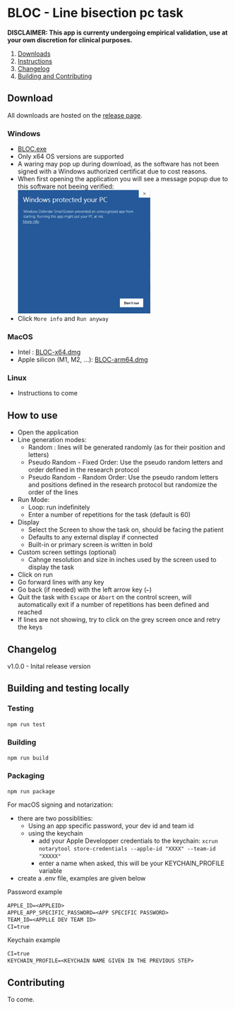 # BLOC - Line bisection pc task

**DISCLAIMER: This app is currenty undergoing empirical validation, use at your own discretion for clinical purposes.**

1. [Downloads](#downloads)
2. [Instructions](#instructions)
3. [Changelog](#changelog)
4. [Building and Contributing](#build)

<a id="downloads"></a>

## Download

All downloads are hosted on the [release page](https://github.com/JackGlobetrotter/bloc/releases/latest).

### Windows

- [BLOC.exe](https://github.com/JackGlobetrotter/bloc/releases/latest/download/BLOC.exe)
- Only x64 OS versions are supported
- A waring may pop up during download, as the software has not been signed with a Windows authorized certificat due to cost reasons.
- When first opening the application you will see a message popup due to this software not beeing verified: \
  <img src="https://github.com/JackGlobetrotter/bloc/blob/main/docs/windowsUnverifiedMessage.png?raw=true" alt="drawing" style="width:300px;"/>
- Click `More info` and `Run anyway`

### MacOS

- Intel : [BLOC-x64.dmg](https://github.com/JackGlobetrotter/bloc/releases/latest/download/BLOC-x64.dmg)
- Apple silicon (M1, M2, ...): [BLOC-arm64.dmg](https://github.com/JackGlobetrotter/bloc/releases/latest/download/BLOC-arm64.dmg)

### Linux

- Instructions to come

<a id="instructions"></a>

## How to use

- Open the application
- Line generation modes:
  - Random : lines will be generated randomly (as for their position and letters)
  - Pseudo Random - Fixed Order: Use the pseudo random letters and order defined in the research protocol
  - Pseudo Random - Random Order: Use the pseudo random letters and positions defined in the research protocol but randomize the order of the lines
- Run Mode:
  - Loop: run indefinitely
  - Enter a number of repetitions for the task (default is 60)
- Display
  - Select the Screen to show the task on, should be facing the patient
  - Defaults to any external display if connected
  - Built-in or primary screen is written in bold
- Custom screen settings (optional)
  - Cahnge resolution and size in inches used by the screen used to display the task
- Click on run
- Go forward lines with any key
- Go back (if needed) with the left arrow key (`←`)
- Quit the task with `Escape` or `Abort` on the control screen, will automatically exit if a number of repetitions has been defined and reached
- If lines are not showing, try to click on the grey screen once and retry the keys

<a id="changelog"></a>

## Changelog

v1.0.0 - Inital release version

<a id="build"></a>

## Building and testing locally

### Testing

`npm run test`

### Building

`npm run build`

### Packaging

`npm run package`

For macOS signing and notarization:

- there are two possiblities:
  - Using an app specific password, your dev id and team id
  - using the keychain
    - add your Apple Developper credentials to the keychain: `xcrun notarytool store-credentials --apple-id "XXXX" --team-id "XXXXX"`
    - enter a name when asked, this will be your KEYCHAIN_PROFILE variable
- create a .env file, examples are given below

Password example

```
APPLE_ID=<APPLEID>
APPLE_APP_SPECIFIC_PASSWORD=<APP SPECIFIC PASSWORD>
TEAM_ID=<APPLLE DEV TEAM ID>
CI=true
```

Keychain example

```
CI=true
KEYCHAIN_PROFILE=<KEYCHAIN NAME GIVEN IN THE PREVIOUS STEP>
```

## Contributing

To come.
